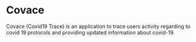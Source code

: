 # Covace
Covace (Covid19 Trace) is an application to trace users activity regarding to covid 19 protocols and providing updated information about covid-19.
